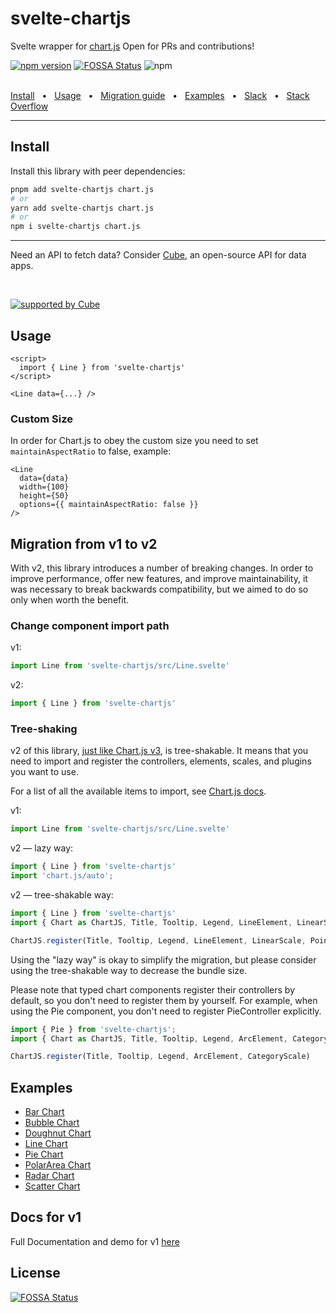 # svelte-chartjs

Svelte wrapper for [chart.js](https://www.chartjs.org/) Open for PRs and contributions!

[![npm version](https://badge.fury.io/js/svelte-chartjs.svg)](https://badge.fury.io/js/svelte-chartjs)
[![FOSSA Status](https://app.fossa.com/api/projects/git%2Bgithub.com%2FSauravKanchan%2Fsvelte-chartjs.svg?type=shield)](https://app.fossa.com/projects/git%2Bgithub.com%2FSauravKanchan%2Fsvelte-chartjs?ref=badge_shield)
![npm](https://img.shields.io/npm/dm/svelte-chartjs)

<br />
<a href="#install">Install</a>
<span>&nbsp;&nbsp;•&nbsp;&nbsp;</span>
<a href="#usage">Usage</a>
<span>&nbsp;&nbsp;•&nbsp;&nbsp;</span>
<a href="#migration-from-v1-to-v2">Migration guide</a>
<span>&nbsp;&nbsp;•&nbsp;&nbsp;</span>
<a href="#examples">Examples</a>
<span>&nbsp;&nbsp;•&nbsp;&nbsp;</span>
<a href="https://slack.cube.dev/?ref=eco-svelte-chartjs">Slack</a>
<span>&nbsp;&nbsp;•&nbsp;&nbsp;</span>
<a href="https://stackoverflow.com/questions/tagged/svelte-chartjs">Stack Overflow</a>
<br />
<hr />

## Install

Install this library with peer dependencies:

```bash
pnpm add svelte-chartjs chart.js
# or
yarn add svelte-chartjs chart.js
# or
npm i svelte-chartjs chart.js
```

<hr />

Need an API to fetch data? Consider [Cube](https://cube.dev/?ref=eco-svelte-chartjs), an open-source API for data apps.

<br />

[![supported by Cube](https://user-images.githubusercontent.com/986756/154330861-d79ab8ec-aacb-4af8-9e17-1b28f1eccb01.svg)](https://cube.dev/?ref=eco-svelte-chartjs)

## Usage

```svelte
<script>
  import { Line } from 'svelte-chartjs'
</script>

<Line data={...} />
```

### Custom Size

In order for Chart.js to obey the custom size you need to set `maintainAspectRatio` to false, example:

```svelte
<Line
  data={data}
  width={100}
  height={50}
  options={{ maintainAspectRatio: false }}
/>
```

## Migration from v1 to v2

With v2, this library introduces a number of breaking changes. In order to improve performance, offer new features, and improve maintainability, it was necessary to break backwards compatibility, but we aimed to do so only when worth the benefit.

### Change component import path

v1:

```javascript
import Line from 'svelte-chartjs/src/Line.svelte'
```

v2:

```javascript
import { Line } from 'svelte-chartjs'
```

### Tree-shaking

v2 of this library, [just like Chart.js v3](https://www.chartjs.org/docs/latest/getting-started/v3-migration.html#setup-and-installation), is tree-shakable. It means that you need to import and register the controllers, elements, scales, and plugins you want to use.

For a list of all the available items to import, see [Chart.js docs](https://www.chartjs.org/docs/latest/getting-started/integration.html#bundlers-webpack-rollup-etc).

v1:

```javascript
import Line from 'svelte-chartjs/src/Line.svelte'
```

v2 — lazy way:

```javascript
import { Line } from 'svelte-chartjs'
import 'chart.js/auto';
```

v2 — tree-shakable way:

```javascript
import { Line } from 'svelte-chartjs'
import { Chart as ChartJS, Title, Tooltip, Legend, LineElement, LinearScale, PointElement, CategoryScale } from 'chart.js';

ChartJS.register(Title, Tooltip, Legend, LineElement, LinearScale, PointElement, CategoryScale);
```

Using the "lazy way" is okay to simplify the migration, but please consider using the tree-shakable way to decrease the bundle size.

Please note that typed chart components register their controllers by default, so you don't need to register them by yourself. For example, when using the Pie component, you don't need to register PieController explicitly.

```javascript
import { Pie } from 'svelte-chartjs';
import { Chart as ChartJS, Title, Tooltip, Legend, ArcElement, CategoryScale } from 'chart.js'

ChartJS.register(Title, Tooltip, Legend, ArcElement, CategoryScale)
```

## Examples

- [Bar Chart](https://codesandbox.io/s/github/SauravKanchan/svelte-chartjs/tree/master/sandboxes/bar)
- [Bubble Chart](https://codesandbox.io/s/github/SauravKanchan/svelte-chartjs/tree/master/sandboxes/bubble)
- [Doughnut Chart](https://codesandbox.io/s/github/SauravKanchan/svelte-chartjs/tree/master/sandboxes/doughnut)
- [Line Chart](https://codesandbox.io/s/github/SauravKanchan/svelte-chartjs/tree/master/sandboxes/line)
- [Pie Chart](https://codesandbox.io/s/github/SauravKanchan/svelte-chartjs/tree/master/sandboxes/pie)
- [PolarArea Chart](https://codesandbox.io/s/github/SauravKanchan/svelte-chartjs/tree/master/sandboxes/polar)
- [Radar Chart](https://codesandbox.io/s/github/SauravKanchan/svelte-chartjs/tree/master/sandboxes/radar)
- [Scatter Chart](https://codesandbox.io/s/github/SauravKanchan/svelte-chartjs/tree/master/sandboxes/scatter)

## Docs for v1

Full Documentation and demo for v1 [here](https://saurav.tech/mdbsvelte/?path=/story/charts--installation)
## License
[![FOSSA Status](https://app.fossa.com/api/projects/git%2Bgithub.com%2FSauravKanchan%2Fsvelte-chartjs.svg?type=large)](https://app.fossa.com/projects/git%2Bgithub.com%2FSauravKanchan%2Fsvelte-chartjs?ref=badge_large)
